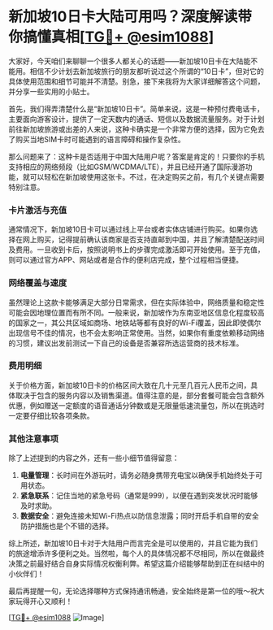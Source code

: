 # 新加坡10日卡大陆可用吗？深度解读带你搞懂真相[[TG💪+ @esim1088](https://t.me/s/esim1088)]

大家好，今天咱们来聊聊一个很多人都关心的话题——新加坡10日卡在大陆能不能用。相信不少计划去新加坡旅行的朋友都听说过这个所谓的“10日卡”，但对它的具体使用范围和细节可能并不清楚。别急，接下来我将为大家详细解答这个问题，并分享一些实用的小贴士。

首先，我们得弄清楚什么是“新加坡10日卡”。简单来说，这是一种预付费电话卡，主要面向游客设计，提供了一定天数内的通话、短信以及数据流量服务。对于计划前往新加坡旅游或出差的人来说，这种卡确实是一个非常方便的选择，因为它免去了购买当地SIM卡时可能遇到的语言障碍和操作复杂性。

那么问题来了：这种卡是否适用于中国大陆用户呢？答案是肯定的！只要你的手机支持相应的网络频段（比如GSM/WCDMA/LTE），并且已经开通了国际漫游功能，就可以轻松在新加坡使用这张卡。不过，在决定购买之前，有几个关键点需要特别注意。

### **卡片激活与充值**
通常情况下，新加坡10日卡可以通过线上平台或者实体店铺进行购买。如果你选择在网上购买，记得提前确认该商家是否支持直邮到中国，并且了解清楚配送时间及费用。一旦收到卡后，按照说明书上的步骤完成激活即可开始使用。至于充值，则可以通过官方APP、网站或者是合作的便利店完成，整个过程相当便捷。

### **网络覆盖与速度**
虽然理论上这款卡能够满足大部分日常需求，但在实际体验中，网络质量和稳定性可能会因地理位置而有所不同。一般来说，新加坡作为东南亚地区信息化程度较高的国家之一，其公共区域如商场、地铁站等都有良好的Wi-Fi覆盖，因此即使偶尔出现信号不佳的情况，也不会太影响正常使用。当然，如果你有重度依赖移动网络的习惯，建议出发前测试一下自己的设备是否兼容所选运营商的技术标准。

### **费用明细**
关于价格方面，新加坡10日卡的价格区间大致在几十元至几百元人民币之间，具体取决于包含的服务内容以及销售渠道。值得注意的是，部分套餐可能会包含额外优惠，例如赠送一定额度的语音通话分钟数或是无限量低速流量包，所以在挑选时一定要仔细比较各项条款。

### **其他注意事项**
除了上述提到的内容之外，还有一些小细节值得留意：
1. **电量管理**：长时间在外游玩时，请务必随身携带充电宝以确保手机始终处于可用状态。
2. **紧急联系**：记住当地的紧急号码（通常是999），以便在遇到突发状况时能够及时求助。
3. **数据安全**：避免连接未知Wi-Fi热点以防信息泄露；同时开启手机自带的安全防护措施也是个不错的选择。

综上所述，新加坡10日卡对于大陆用户而言完全是可以使用的，并且它能为我们的旅途增添许多便利之处。当然啦，每个人的具体情况都不尽相同，所以在做最终决策之前最好结合自身实际情况权衡利弊。希望这篇介绍能够帮助到正在纠结中的小伙伴们！

最后再提醒一句，无论选择哪种方式保持通讯畅通，安全始终是第一位的哦～祝大家玩得开心又顺利！

[[TG💪+ @esim1088](https://t.me/s/esim1088) ![Image](https://i.postimg.cc/4NQfJmqS/Snipaste-2025-05-13-00-14-12.png)]